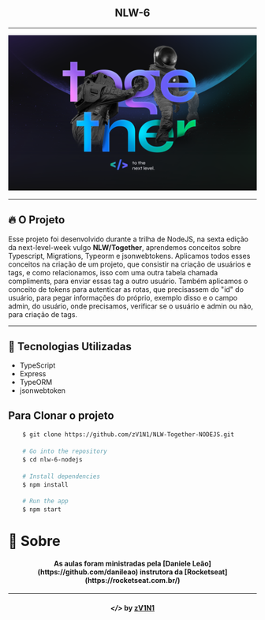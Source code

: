 
<div align="center">
    <h2>NLW-6</h2>
</div>

---

<div>
    <img src=".github/assets/next-level-week.png" alt="NLW-6">
</div>

---

## 🔥 O Projeto

Esse projeto foi desenvolvido durante a trilha de NodeJS, na sexta edição da next-level-week vulgo **NLW/Together**, aprendemos conceitos sobre Typescript, Migrations, Typeorm e jsonwebtokens. Aplicamos todos esses conceitos na criação de um projeto, que consistir na criação de usuários e tags, e como relacionamos, isso com uma outra tabela chamada compliments, para enviar essas tag a outro usuário. 
Também aplicamos o conceito de tokens para autenticar as rotas, que precisassem do "id" do usuário, para pegar informações do próprio, exemplo disso e o campo admin, do usuário, onde precisamos, verificar se o usuário e admin ou não, para criação de tags.

---

## 🚀 Tecnologias Utilizadas

- TypeScript
- Express
- TypeORM
- jsonwebtoken

## Para Clonar o projeto

```bash
    $ git clone https://github.com/zV1N1/NLW-Together-NODEJS.git

    # Go into the repository
    $ cd nlw-6-nodejs

    # Install dependencies
    $ npm install

    # Run the app
    $ npm start
```

# 📝 Sobre

<h4 align="center"> As aulas foram ministradas pela [Daniele Leão](https://github.com/danileao) instrutora da [Rocketseat](https://rocketseat.com.br/)</h4>

---

<h4 align="center"> <em>&lt;/&gt;</em> by <a href="https://github.com/zV1N1" target="_blank">zV1N1</a> </h4>

